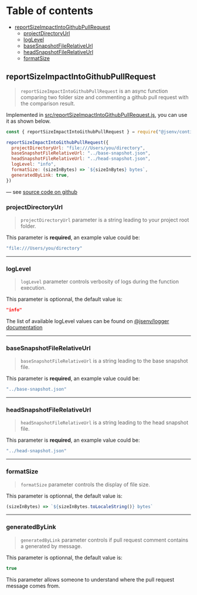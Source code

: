 # Table of contents

- [reportSizeImpactIntoGithubPullRequest](#reportSizeImpactIntoGithubPullRequest)
  - [projectDirectoryUrl](#projectDirectoryUrl)
  - [logLevel](#loglevel)
  - [baseSnapshotFileRelativeUrl](#baseSnapshotFileRelativeUrl)
  - [headSnapshotFileRelativeUrl](#headSnapshotFileRelativeUrl)
  - [formatSize](#formatsize)

## reportSizeImpactIntoGithubPullRequest

> `reportSizeImpactIntoGithubPullRequest` is an async function comparing two folder size and commenting a github pull request with the comparison result.

Implemented in [src/reportSizeImpactIntoGithubPullRequest.js](../src/reportSizeImpactIntoGithubPullRequest.js), you can use it as shown below.

```js
const { reportSizeImpactIntoGithubPullRequest } = require("@jsenv/continuous-size-reporting")

reportSizeImpactIntoGithubPullRequest({
  projectDirectoryUrl: "file:///Users/you/directory",
  baseSnapshotFileRelativeUrl: "../base-snapshot.json",
  headSnapshotFileRelativeUrl: "../head-snapshot.json",
  logLevel: "info",
  formatSize: (sizeInBytes) => `${sizeInBytes} bytes`,
  generatedByLink: true,
})
```

— see [source code on github](../src/reportSizeImpactIntoGithubPullRequest/reportSizeImpactIntoGithubPullRequest.js)

### projectDirectoryUrl

> `projectDirectoryUrl` parameter is a string leading to your project root folder.

This parameter is **required**, an example value could be:

```js
"file:///Users/you/directory"
```

---

### logLevel

> `logLevel` parameter controls verbosity of logs during the function execution.

This parameter is optionnal, the default value is:

```json
"info"
```

The list of available logLevel values can be found on [@jsenv/logger documentation](https://github.com/jsenv/jsenv-logger#list-of-log-levels)

---

### baseSnapshotFileRelativeUrl

> `baseSnapshotFileRelativeUrl` is a string leading to the base snapshot file.

This parameter is **required**, an example value could be:

```js
"../base-snapshot.json"
```

---

### headSnapshotFileRelativeUrl

> `headSnapshotFileRelativeUrl` is a string leading to the head snapshot file.

This parameter is **required**, an example value could be:

```js
"../head-snapshot.json"
```

---

### formatSize

> `formatSize` parameter controls the display of file size.

This parameter is optionnal, the default value is:

<!-- prettier-ignore -->
```js
(sizeInBytes) => `${sizeInBytes.toLocaleString()} bytes`
```

---

### generatedByLink

> `generatedByLink` parameter controls if pull request comment contains a generated by message.

This parameter is optionnal, the default value is:

```js
true
```

This parameter allows someone to understand where the pull request message comes from.
